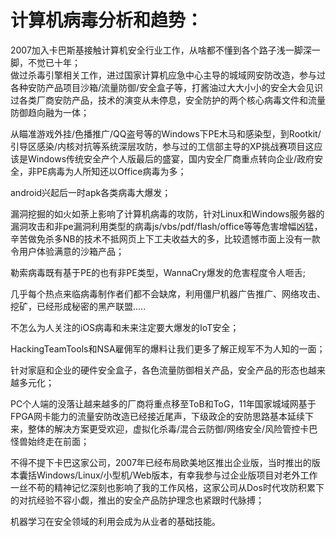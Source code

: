# 计算机病毒分析和趋势：

2007加入卡巴斯基接触计算机安全行业工作，从啥都不懂到各个路子浅一脚深一脚，不觉已十年；<br>
做过杀毒引擎相关工作，进过国家计算机应急中心主导的城域网安防改造，参与过各种安防产品项目沙箱/流量防御/安全盒子等，打酱油过大大小小的安全大会见识过各类厂商安防产品，技术的演变从未停息，安全防护的两个核心病毒文件和流量防御趋向融为一体；<br>

从瞄准游戏外挂/色播推广/QQ盗号等的Windows下PE木马和感染型，到Rootkit/引导区感染/内核对抗等系统深层攻防，参与过的工信部主导的XP挑战赛项目这应该是Windows传统安全产个人版最后的盛宴，国内安全厂商重点转向企业/政府安全，非PE病毒为人所知还以Office病毒为多；<br>

android兴起后一时apk各类病毒大爆发；<br>

漏洞挖掘的如火如荼上影响了计算机病毒的攻防，针对Linux和Windows服务器的漏洞攻击和非pe漏洞利用类型的病毒js/vbs/pdf/flash/office等等危害增幅凶猛，辛苦做免杀多NB的技术不抵网页上下工夫收益大的多，比较遗憾市面上没有一款令用户体验满意的沙箱产品；<br>

勒索病毒既有基于PE的也有非PE类型，WannaCry爆发的危害程度令人咂舌;<br>

几乎每个热点来临病毒制作者们都不会缺席，利用僵尸机器广告推广、网络攻击、挖矿，已经形成秘密的黑产联盟.....<br>

不怎么为人关注的iOS病毒和未来注定要大爆发的IoT安全；<br>

HackingTeamTools和NSA雇佣军的爆料让我们更多了解正规军不为人知的一面；<br>

针对家庭和企业的硬件安全盒子，各色流量防御相关产品，安全产品的形态也越来越多元化；<br>

PC个人端的没落让越来越多的厂商将重点移至ToB和ToG，11年国家城域网基于FPGA网卡能力的流量安防改造已经接近尾声，下级政企的安防思路基本延续下来，整体的解决方案更受欢迎，虚拟化杀毒/混合云防御/网络安全/风险管控卡巴怪兽始终走在前面；<br>

不得不提下卡巴这家公司，2007年已经布局欧美地区推出企业版，当时推出的版本囊括Windows/Linux/小型机/Web版本，有幸我参与过企业版项目对老外工作一丝不苟的精神记忆深刻也影响了我的工作风格，这家公司从Dos时代攻防积累下的对抗经验不容小觑，推出的安全产品防护理念也紧跟时代脉搏；<br>

机器学习在安全领域的利用会成为从业者的基础技能。<br>




 


